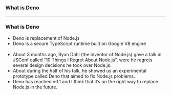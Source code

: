 ### What is Deno


------------------------------------------------------------------

### What is Deno
* Deno is replacement of Node.js
* Deno is a secure TypeScript runtime built on Google V8 engine<br/><br/>
* About 3 months ago, Ryan Dahl (the inventor of Node.js) gave a talk in JSConf called “10 Things I Regret About Node.js”, were he regrets several design decisions he took over Node.js. 
* About during the half of his talk, he showed us an experimental prototype called Deno that aimed to fix Node.js problems.
* Deno has reached v0.1 and I think that it’s on the right way to replace Node.js in the future.
